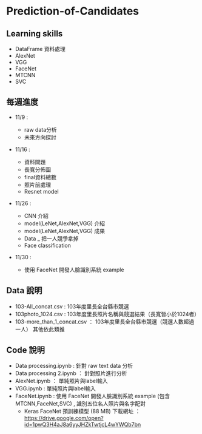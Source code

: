 # Prediction-of-Candidates
## Learning skills
* DataFrame 資料處理
* AlexNet
* VGG
* FaceNet
* MTCNN
* SVC

## 每週進度
* 11/9 : 
  * raw data分析
  * 未來方向探討

* 11/16 :
  * 資料問題
  * 長寬分佈圖
  * final資料總數
  * 照片前處理
  * Resnet model
 
* 11/26 :
  * CNN 介紹
  * model(LeNet,AlexNet,VGG) 介紹
  * model(LeNet,AlexNet,VGG) 成果
  * Data _ 把一人競爭拿掉
  * Face classification

* 11/30 :
  * 使用 FaceNet 開發人臉識別系統 example

## Data 說明
* 103-All_concat.csv : 103年度里長全台縣市競選
* 103photo_1024.csv : 103年度里長照片名稱與競選結果（長寬皆小於1024者）
* 103-more_than_1_concat.csv ： 103年度里長全台縣市競選（競選人數超過一人）
其他依此類推

## Code 說明
* Data processing.ipynb : 針對 raw text data 分析
* Data processing 2.ipynb ： 針對照片進行分析
* AlexNet.ipynb ： 單純照片與label輸入
* VGG.ipynb : 單純照片與label輸入
* FaceNet.ipynb : 使用 FaceNet 開發人臉識別系統 example (包含MTCNN,FaceNet,SVC) , 識別五位名人照片與名字配對
  * Keras FaceNet 預訓練模型 (88 MB) 下載網址 ： https://drive.google.com/open?id=1pwQ3H4aJ8a6yyJHZkTwtjcL4wYWQb7bn  
